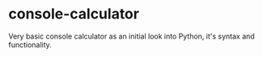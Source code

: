 # console-calculator

Very basic console calculator as an initial look into Python, it's syntax and functionality.